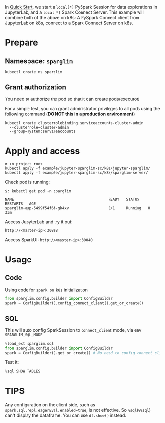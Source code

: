 In [Quick Start](../../README.md#quick-start), we start a `local[*]` PySpark Session for data explorations in JupyterLab, and a `local[*]` Spark Connect Server. This example will combine both of the above on k8s: A PySpark Connect client from JupyterLab on k8s, connect to a Spark Connect Server on k8s.

# Prepare

## Namespace: `sparglim`

```
kubectl create ns sparglim
```

## Grant authorization

You need to authorize the pod so that it can create pods(executor)

For a simple test, you can grant administrator privileges to all pods using the following command (**DO NOT this in a production environment**)

```
kubectl create clusterrolebinding serviceaccounts-cluster-admin
  --clusterrole=cluster-admin
  --group=system:serviceaccounts
```

# Apply and access

```
# In project root
kubectl apply -f example/jupyter-sparglim-sc/k8s/jupyter-sparglim/
kubectl apply -f example/jupyter-sparglim-sc/k8s/sparglim-server/
```

Check pod is running:

```
$: kubectl get pod -n sparglim

NAME                                           READY   STATUS    RESTARTS   AGE
sparglim-app-5499f54f6b-gk4xv                  1/1     Running   0          33m
```

Access JupyterLab and try it out:

`http://<master-ip>:30888`

Access SparkUI:
`http://<master-ip>:30040`

# Usage

## Code

Using code for `spark on k8s` initialization

```python
from sparglim.config.builder import ConfigBuilder
spark = ConfigBuilder().config_connect_client().get_or_create()
```

## SQL

This will auto config SparkSession to `connect_client` mode, via env `SPARGLIM_SQL_MODE`

```python
%load_ext sparglim.sql
from sparglim.config.builder import ConfigBuilder
spark = ConfigBuilder().get_or_create() # No need to config_connect_client(), ConfigBuilder is a Singleton
```

Test it:

```python
%sql SHOW TABLES
```

# TIPS

Any configuration on the client side, such as `spark.sql.repl.eagerEval.enabled=true`, is not effective. So `%sql`(`%%sql`) can't display the dataframe. You can use `df.show()` instead.
